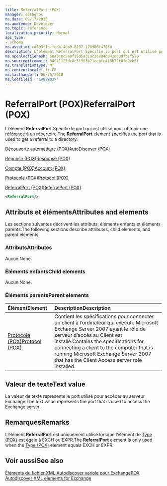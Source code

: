 ```yaml
---
title: ReferralPort (POX)
manager: sethgros
ms.date: 09/17/2015
ms.audience: Developer
ms.topic: reference
localization_priority: Normal
api_type:
- schema
ms.assetid: cd693f1e-fed4-4eb9-8297-178906f47050
description: L’élément ReferralPort Spécifie le port qui est utilisé pour obtenir une référence à un répertoire.
ms.openlocfilehash: 5045c0c5a9f15d5a31ac2e884b942e00dfb1f520
ms.sourcegitcommit: 34041125dc8c5f993b21cebfc4f8b72f0fd2cb6f
ms.translationtype: MT
ms.contentlocale: fr-FR
ms.lasthandoff: 06/25/2018
ms.locfileid: "19829037"
---
```

# <a name="referralport-pox"></a><span data-ttu-id="10300-103">ReferralPort (POX)</span><span class="sxs-lookup"><span data-stu-id="10300-103">ReferralPort (POX)</span></span>

<span data-ttu-id="10300-104">L’élément **ReferralPort** Spécifie le port qui est utilisé pour obtenir une référence à un répertoire.</span><span class="sxs-lookup"><span data-stu-id="10300-104">The **ReferralPort** element specifies the port that is used to get a referral to a directory.</span></span> 
  
[<span data-ttu-id="10300-105">Découverte automatique (POX)</span><span class="sxs-lookup"><span data-stu-id="10300-105">AutoDiscover (POX)</span></span>](autodiscover-pox.md)
  
[<span data-ttu-id="10300-106">Réponse (POX)</span><span class="sxs-lookup"><span data-stu-id="10300-106">Response (POX)</span></span>](response-pox.md)
  
[<span data-ttu-id="10300-107">Compte (POX)</span><span class="sxs-lookup"><span data-stu-id="10300-107">Account (POX)</span></span>](account-pox.md)
  
[<span data-ttu-id="10300-108">Protocole (POX)</span><span class="sxs-lookup"><span data-stu-id="10300-108">Protocol (POX)</span></span>](protocol-pox.md)
  
[<span data-ttu-id="10300-109">ReferralPort (POX)</span><span class="sxs-lookup"><span data-stu-id="10300-109">ReferralPort (POX)</span></span>](referralport-pox.md)
  
```xml
<ReferralPort/>
```

## <a name="attributes-and-elements"></a><span data-ttu-id="10300-110">Attributs et éléments</span><span class="sxs-lookup"><span data-stu-id="10300-110">Attributes and elements</span></span>

<span data-ttu-id="10300-111">Les sections suivantes décrivent les attributs, éléments enfants et éléments parents.</span><span class="sxs-lookup"><span data-stu-id="10300-111">The following sections describe attributes, child elements, and parent elements.</span></span>
  
### <a name="attributes"></a><span data-ttu-id="10300-112">Attributs</span><span class="sxs-lookup"><span data-stu-id="10300-112">Attributes</span></span>

<span data-ttu-id="10300-113">Aucun.</span><span class="sxs-lookup"><span data-stu-id="10300-113">None.</span></span>
  
### <a name="child-elements"></a><span data-ttu-id="10300-114">Éléments enfants</span><span class="sxs-lookup"><span data-stu-id="10300-114">Child elements</span></span>

<span data-ttu-id="10300-115">Aucun.</span><span class="sxs-lookup"><span data-stu-id="10300-115">None.</span></span>
  
### <a name="parent-elements"></a><span data-ttu-id="10300-116">Éléments parents</span><span class="sxs-lookup"><span data-stu-id="10300-116">Parent elements</span></span>

|<span data-ttu-id="10300-117">**Élément**</span><span class="sxs-lookup"><span data-stu-id="10300-117">**Element**</span></span>|<span data-ttu-id="10300-118">**Description**</span><span class="sxs-lookup"><span data-stu-id="10300-118">**Description**</span></span>|
|:-----|:-----|
|[<span data-ttu-id="10300-119">Protocole (POX)</span><span class="sxs-lookup"><span data-stu-id="10300-119">Protocol (POX)</span></span>](protocol-pox.md) <br/> |<span data-ttu-id="10300-120">Contient les spécifications pour connecter un client à l’ordinateur qui exécute Microsoft Exchange Server 2007 ayant le rôle de serveur d’accès au Client est installé.</span><span class="sxs-lookup"><span data-stu-id="10300-120">Contains the specifications for connecting a client to the computer that is running Microsoft Exchange Server 2007 that has the Client Access server role installed.</span></span>  <br/> |
   
## <a name="text-value"></a><span data-ttu-id="10300-121">Valeur de texte</span><span class="sxs-lookup"><span data-stu-id="10300-121">Text value</span></span>

<span data-ttu-id="10300-122">La valeur de texte représente le port utilisé pour accéder au serveur Exchange.</span><span class="sxs-lookup"><span data-stu-id="10300-122">The text value represents the port that is used to access the Exchange server.</span></span>
  
## <a name="remarks"></a><span data-ttu-id="10300-123">Remarques</span><span class="sxs-lookup"><span data-stu-id="10300-123">Remarks</span></span>

<span data-ttu-id="10300-124">L’élément **ReferralPort** est uniquement utilisé lorsque l’élément de [Type (POX)](type-pox.md) est égale à EXCH ou EXPR.</span><span class="sxs-lookup"><span data-stu-id="10300-124">The **ReferralPort** element is only used when the [Type (POX)](type-pox.md) element equals EXCH or EXPR.</span></span> 
  
## <a name="see-also"></a><span data-ttu-id="10300-125">Voir aussi</span><span class="sxs-lookup"><span data-stu-id="10300-125">See also</span></span>



[<span data-ttu-id="10300-126">Éléments du fichier XML Autodiscover variole pour Exchange</span><span class="sxs-lookup"><span data-stu-id="10300-126">POX Autodiscover XML elements for Exchange</span></span>](pox-autodiscover-xml-elements-for-exchange.md)

